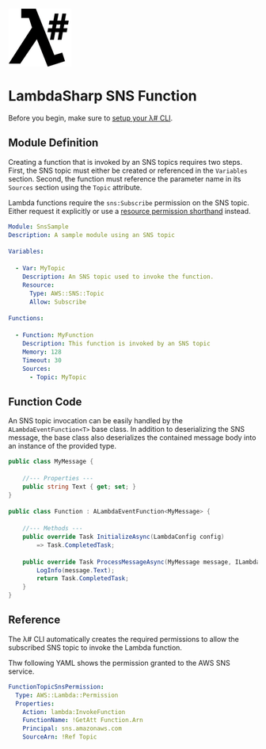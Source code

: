 ![λ#](../../Docs/LambdaSharp_v2_small.png)

# LambdaSharp SNS Function

Before you begin, make sure to [setup your λ# CLI](../../Bootstrap/).

## Module Definition

Creating a function that is invoked by an SNS topics requires two steps. First, the SNS topic must either be created or referenced in the `Variables` section. Second, the function must reference the parameter name in its `Sources` section using the `Topic` attribute.

Lambda functions require the `sns:Subscribe` permission on the SNS topic. Either request it explicitly or use a [resource permission shorthand](../src/MindTouch.LambdaSharp.Tool/Resources/IAM-Mappings.yml) instead.

```yaml
Module: SnsSample
Description: A sample module using an SNS topic

Variables:

  - Var: MyTopic
    Description: An SNS topic used to invoke the function.
    Resource:
      Type: AWS::SNS::Topic
      Allow: Subscribe

Functions:

  - Function: MyFunction
    Description: This function is invoked by an SNS topic
    Memory: 128
    Timeout: 30
    Sources:
      - Topic: MyTopic
```

## Function Code

An SNS topic invocation can be easily handled by the `ALambdaEventFunction<T>` base class. In addition to deserializing the SNS message, the base class also deserializes the contained message body into an instance of the provided type.

```csharp
public class MyMessage {

    //--- Properties ---
    public string Text { get; set; }
}

public class Function : ALambdaEventFunction<MyMessage> {

    //--- Methods ---
    public override Task InitializeAsync(LambdaConfig config)
        => Task.CompletedTask;

    public override Task ProcessMessageAsync(MyMessage message, ILambdaContext context) {
        LogInfo(message.Text);
        return Task.CompletedTask;
    }
}
```

## Reference

The λ# CLI automatically creates the required permissions to allow the subscribed SNS topic to invoke the Lambda function.

Thw following YAML shows the permission granted to the AWS SNS service.

```yaml
FunctionTopicSnsPermission:
  Type: AWS::Lambda::Permission
  Properties:
    Action: lambda:InvokeFunction
    FunctionName: !GetAtt Function.Arn
    Principal: sns.amazonaws.com
    SourceArn: !Ref Topic
```
